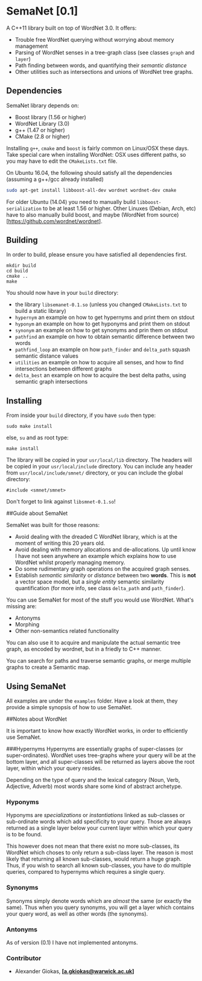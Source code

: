 # SemaNet [0.1]

A C++11 library built on top of WordNet 3.0.
It offers:

* Trouble free WordNet querying without worrying about memory management
* Parsing of WordNet senses in a tree-graph class (see classes `graph` and `layer`)
* Path finding between words, and quantifying their *semantic distance*
* Other utilities such as intersections and unions of WordNet tree graphs.

## Dependencies

SemaNet library depends on:

* Boost library (1.56 or higher)
* WordNet Library (3.0)
* g++ (1.47 or higher)
* CMake (2.8 or higher)

Installing `g++`, `cmake` and `boost` is fairly common on Linux/OSX these days.
Take special care when installing WordNet: OSX uses different paths, so you may have
to edit the `CMakeLists.txt` file.

On Ubuntu 16.04, the following should satisfy all the dependencies (assuming a g++/gcc already installed)

```bash
sudo apt-get install libboost-all-dev wordnet wordnet-dev cmake
```

For older Ubuntu (14.04) you need to manually build `libboost-serialization` to be at least 1.56 or higher.
Other Linuxes (Debian, Arch, etc) have to also manually build boost, and maybe (WordNet from source)[https://github.com/wordnet/wordnet].

## Building

In order to build, please ensure you have satisfied all dependencies first.

```
mkdir build
cd build
cmake ..
make
```

You should now have in your `build` directory:

* the library `libsemanet-0.1.so` (unless you changed `CMakeLists.txt` to build a static library)
* `hypernym` an example on how to get hypernyms and print them on stdout
* `hyponym` an example on how to get hyponyms and print them on stdout
* `synonym` an example on how to get synonyms and prin them on stdout
* `pathfind` an example on how to obtain semantic difference between two words
* `pathfind_loop` an example on how `path_finder` and `delta_path` squash semantic distance values
* `utilities` an example on how to acquire all senses, and how to find intersections between different graphs
* `delta_best` an example on how to acquire the best delta paths, using semantic graph intersections

## Installing

From inside your `build` directory, if you have `sudo` then type:

```
sudo make install
```

else, `su` and as root type:

```
make install
```

The library will be copied in your `usr/local/lib` directory.
The headers will be copied in your `usr/local/include` directory.
You can include any header from `usr/local/include/smnet/` directory, or
you can include the global directory:

```
#include <smnet/smnet>
```

Don't forget to link against `libsmnet-0.1.so`!

##Guide about SemaNet

SemaNet was built for those reasons:

* Avoid dealing with the dreaded C WordNet library, which is at the moment of writing this 20 years old.
* Avoid dealing with memory allocations and de-allocations. Up until know I have not seen anywhere an example
which explains how to use WordNet whilst properly managing memory.
* Do some rudimentary graph operations on the acquired graph senses.
* Establish *semantic similarity* or *distance* between two **words**. This is **not** a vector space model,
but a *single entity* semantic similarity quantification (for more info, see class `delta_path` and `path_finder`).

You can use SemaNet for most of the stuff you would use WordNet.
What's missing are:

* Antonyms
* Morphing
* Other non-semantics related functionality

You can also use it to acquire and manipulate the actual semantic tree graph, as encoded by wordnet,
but in a friedly to C++ manner.

You can search for paths and traverse semantic graphs,
or merge multiple graphs to create a Semantic map.

## Using SemaNet

All examples are under the `examples` folder.
Have a look at them, they provide a simple synopsis of how to use SemaNet.

##Notes about WordNet

It is important to know how exactly WordNet works, in order to efficiently use SemaNet.

###Hypernyms
Hypernyms are essentially graphs of super-classes (or super-ordinates).
WordNet uses tree-graphs where your query will be at the bottom layer,
and all super-classes will be returned as layers above the root layer,
within which your query resides.

Depending on the type of query and the lexical category (Noun, Verb, Adjective, Adverb)
most words share some kind of abstract archetype.

### Hyponyms
Hyponyms are *specializations* or *instantiations* linked as sub-classes
or sub-ordinate words which add specificity to your query.
Those are always returned as a single layer below your current layer
within which your query is to be found.

This however does not mean that there exist no more sub-classes,
its WordNet which choses to only return a sub-class layer.
The reason is most likely that returning all known sub-classes,
would return a huge graph.
Thus, if you wish to search all known sub-classes, you have to do
multiple queries, compared to hypernyms which requires a single query.

### Synonyms
Synonyms simply denote words which are *almost* the same (or exactly the same).
Thus when you query synonyms, you will get a layer which contains your query word,
as well as other words (the synonyms).

### Antonyms
As of version (0.1) I have not implemented antonyms.

### Contributor

- Alexander Giokas, **[a.gkiokas@warwick.ac.uk]**
